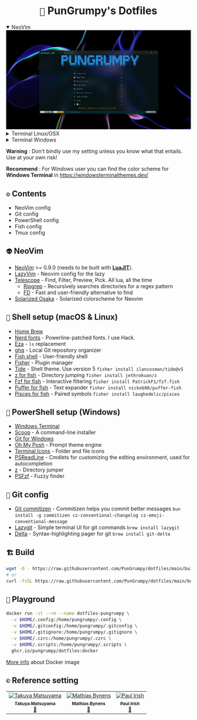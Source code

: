 <div align="center">
    <h1><code>🐙</code> PunGrumpy's Dotfiles</h1>
</div>

<details open>
    <summary>NeoVim</summary>
    <img src="./images/neovim/preview-1.png"
        alt="NeoVim" />
</details>

<details>
    <summary>Terminal Linux/OSX</summary>
    <img src="./images/terminal/preview-1.png"
        alt="Terminal Linux/OSX" />
    <p>This terminal use:</p>
    <ul>
        <li>color scheme <strong>Solarized Dark (Modded)</strong></li>
        <li>fish</li>
        <li>tmux</li>
    </ul>
</details>

<details>
    <summary>Terminal Windows</summary>
    <img src="./images/terminal/preview-2.png"
        alt="Terminal Windows" />
    <p>This terminal use:</p>
    <ul>
        <li>color scheme <strong>One Half Dark (Modded)</strong></li>
        <li>powershell</li>
    </ul>
</details>

**Warning** : Don't bindly use my setting unless you know what that entails. Use at your own risk!

**Recommend** : For Windows user you can find the color scheme for **Windows Terminal** in https://windowsterminalthemes.dev/

## `⚙️` Contents

- NeoVim config
- Git config
- PowerShell config
- Fish config
- Tmux config

## `👽` NeoVim

- [NeoVim](https://neovim.io/) >= 0.9.0 (needs to be built with [**LuaJIT**](https://luajit.org/luajit.html)).
- [LazyVim](https://github.com/LazyVim/LazyVim) - Neovim config for the lazy
- [Telescope](https://github.com/nvim-telescope/telescope.nvim) - Find, Filter, Preview, Pick. All lua, all the time
  - [Ripgrep](https://github.com/BurntSushi/ripgrep) - Recursively searches directories for a regex pattern
  - [FD](https://github.com/sharkdp/fd) - Fast and user-friendly alternative to find
- [Solarized Osaka](https://github.com/craftzdog/solarized-osaka.nvim) - Solarized colorscheme for Neovim

## `🐚` Shell setup (macOS & Linux)

- [Home Brew](https://brew.sh/)
- [Nerd fonts](https://github.com/ryanoasis/nerd-fonts) - Powerline-patched fonts. I use Hack.
- [Eza](https://eza.rocks/) - `ls` replacement
- [ghq](https://github.com/x-motemen/ghq) - Local Git repository organizer
- [Fish shell](https://fishshell.com/) - User-friendly shell
- [Fisher](https://github.com/jorgebucaran/fisher) - Plugin manager
- [Tide](https://github.com/IlanCosman/tide) - Shell theme. Use version 5 `fisher install ilancosman/tide@v5`
- [z for fish](https://github.com/jethrokuan/z) - Directory jumping `fisher install jethrokuan/z`
- [Fzf for fish](https://github.com/PatrickF1/fzf.fish) - Interactive filtering `fisher install PatrickF1/fzf.fish`
- [Puffer for fish](https://github.com/nickeb96/puffer-fish) - Text expander `fisher install nickeb96/puffer-fish`
- [Pisces for fish](https://github.com/laughedelic/pisces) - Paired symbols `fisher install laughedelic/pisces`

## `👧` PowerShell setup (Windows)

- [Windows Terminal](https://apps.microsoft.com/store/detail/windows-terminal/9N0DX20HK701?hl=th-th&gl=th)
- [Scoop](https://scoop.sh/) - A command-line installer
- [Git for Windows](https://gitforwindows.org/)
- [Oh My Posh](https://ohmyposh.dev/) - Prompt theme engine
- [Terminal Icons](https://github.com/devblackops/Terminal-Icons) - Folder and file icons
- [PSReadLine](https://docs.microsoft.com/en-us/powershell/module/psreadline/) - Cmdlets for customizing the editing environment, used for autocompletion
- [z](https://www.powershellgallery.com/packages/z) - Directory jumper
- [PSFzf](https://github.com/kelleyma49/PSFzf) - Fuzzy finder

## `🦒` Git config

- [Git commitizen](https://github.com/commitizen/cz-cli) - Commitizen helps you commit better messages `bun install -g commitizen cz-conventional-changelog cz-emoji-conventional-message`
- [Lazygit](https://github.com/jesseduffield/lazygit/) - Simple terminal UI for git commands `brew install lazygit`
- [Delta](https://github.com/dandavison/delta) - Syntax-highlighting pager for git `brew install git-delta`

## `🏗️` Build

```bash
wget -O - https://raw.githubusercontent.com/PunGrumpy/dotfiles/main/build.sh | bash
# or
curl -fsSL https://raw.githubusercontent.com/PunGrumpy/dotfiles/main/build.sh | bash
```

## `🐳` Playground

```bash
docker run -it --rm --name dotfiles-pungrumpy \
  -v $HOME/.config:/home/pungrumpy/.config \
  -v $HOME/.gitconfig:/home/pungrumpy/.gitconfig \
  -v $HOME/.gitignore:/home/pungrumpy/.gitignore \
  -v $HOME/.czrc:/home/pungrumpy/.czrc \
  -v $HOME/.scripts:/home/pungrumpy/.scripts \
  ghcr.io/pungrumpy/dotfiles:docker
```

[More info](https://github.com/PunGrumpy/dotfiles/tree/docker?tab=readme-ov-file) about Docker image

## `©️` Reference setting

<table>
  <tr>
    <td align="center">
      <a href="https://github.com/craftzdog">
        <img src="https://avatars.githubusercontent.com/u/1332805?v=4" width="100px;" alt="Takuya Matsuyama" />
        <br />
        <sub><b>Takuya Matsuyama</b></sub>
        <br />
        <a href="https://github.com/craftzdog/dotfiles-public">📂</a>
      </a>
    </td>
    <td align="center">
      <a href="https://github.com/mathiasbynens">
      <img src="https://avatars.githubusercontent.com/u/81942?v=4" width="100px;" alt="Mathias Bynens" />
      <br />
      <sub><b>Mathias Bynens</b></sub>
      <br />
      <a href="https://github.com/mathiasbynens/dotfiles">📂</a>
    </td>
    <td align="center">
      <a href="https://github.com/paulirish">
      <img src="https://avatars.githubusercontent.com/u/39191?v=4" width="100px;" alt="Paul Irish" />
      <br />
      <sub><b>Paul Irish</b></sub>
      <br />
      <a href="https://github.com/paulirish/dotfiles">📂</a>
    </td>
  </tr>
</table>
